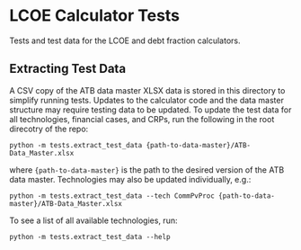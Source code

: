 # LCOE Calculator Tests
Tests and test data for the LCOE and debt fraction calculators. 


## Extracting Test Data
A CSV copy of the ATB data master XLSX data is stored in this directory to simplify running tests. Updates to the calculator code and the data master structure may require testing data to be updated. To update the test data for all technologies, financial cases, and CRPs, run the following in the root direcotry of the repo:

```
python -m tests.extract_test_data {path-to-data-master}/ATB-Data_Master.xlsx
```
where `{path-to-data-master}` is the path to the desired version of the ATB data master. Technologies may also be updated individually, e.g.:

```
python -m tests.extract_test_data --tech CommPvProc {path-to-data-master}/ATB-Data_Master.xlsx
```
To see a list of all available technologies, run: 

```
python -m tests.extract_test_data --help
```